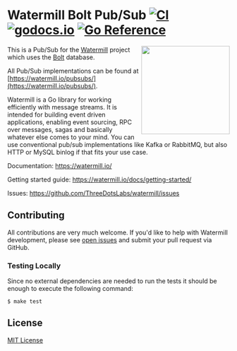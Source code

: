 # Watermill Bolt Pub/Sub [![CI](https://github.com/ThreeDotsLabs/watermill-bolt/workflows/CI/badge.svg)][actions] [![godocs.io](https://godocs.io/github.com/ThreeDotsLabs/watermill-bolt?status.svg)][godoc] [![Go Reference](https://pkg.go.dev/badge/github.com/ThreeDotsLabs/watermill-bolt.svg)][goreference]
<img align="right" width="200" src="https://threedots.tech/watermill-io/watermill-logo.png">

This is a Pub/Sub for the [Watermill][watermill] project which uses the [Bolt][bolt] database.

All Pub/Sub implementations can be found at [https://watermill.io/pubsubs/](https://watermill.io/pubsubs/).

Watermill is a Go library for working efficiently with message streams. It is intended
for building event driven applications, enabling event sourcing, RPC over messages,
sagas and basically whatever else comes to your mind. You can use conventional pub/sub
implementations like Kafka or RabbitMQ, but also HTTP or MySQL binlog if that fits your use case.

Documentation: https://watermill.io/

Getting started guide: https://watermill.io/docs/getting-started/

Issues: https://github.com/ThreeDotsLabs/watermill/issues

## Contributing

All contributions are very much welcome. If you'd like to help with Watermill development,
please see [open issues](https://github.com/ThreeDotsLabs/watermill/issues?utf8=%E2%9C%93&q=is%3Aissue+is%3Aopen+)
and submit your pull request via GitHub.

### Testing Locally

Since no external dependencies are needed to run the tests it should be enough
to execute the following command:

```
$ make test
```

## License

[MIT License](./LICENSE)


[watermill]: https://watermill.io/
[bolt]: https://github.com/etcd-io/bbolt
[actions]: https://github.com/ThreeDotsLabs/watermill-bolt/actions
[godoc]: http://godocs.io/github.com/ThreeDotsLabs/watermill-bolt
[goreference]: https://pkg.go.dev/github.com/ThreeDotsLabs/watermill-bolt

